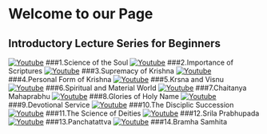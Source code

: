 # Welcome to our Page

## 	Introductory Lecture Series for Beginners 

[![Youtube](https://img.youtube.com/vi/JvwBNgGnGrg/0.jpg)](https://www.youtube.com/watch?v=JvwBNgGnGrg)  ###1.Science of the Soul 
[![Youtube](https://img.youtube.com/vi/5Ap_nkTc83M/0.jpg)](https://www.youtube.com/watch?v=5Ap_nkTc83M)  ###2.Importance of Scriptures
[![Youtube](https://img.youtube.com/vi/QZpR2RucJBw/0.jpg)](https://www.youtube.com/watch?v=QZpR2RucJBw)  ###3.Supremacy of Krishna
[![Youtube](https://img.youtube.com/vi/o0BmdNlT4Yw/0.jpg)](https://www.youtube.com/watch?v=o0BmdNlT4Yw)  ###4.Personal Form of Krishna
[![Youtube](https://img.youtube.com/vi/qWGVJfQtTTg/0.jpg)](https://www.youtube.com/watch?v=qWGVJfQtTTg)  ###5.Krsna and Visnu
[![Youtube](https://img.youtube.com/vi/mdxSFBGvJ0Q/0.jpg)](https://www.youtube.com/watch?v=mdxSFBGvJ0Q)  ###6.Spiritual and Material World
[![Youtube](https://img.youtube.com/vi/0qvd_V9aWbk/0.jpg)](https://www.youtube.com/watch?v=0qvd_V9aWbk)  ###7.Chaitanya Mahaprabhu
[![Youtube](https://img.youtube.com/vi/eX_ws4S1xRk/0.jpg)](https://www.youtube.com/watch?v=eX_ws4S1xRk)  ###8.Glories of Holy Name
[![Youtube](https://img.youtube.com/vi/fFBG_Ngk4RE/0.jpg)](https://www.youtube.com/watch?v=fFBG_Ngk4RE)  ###9.Devotional Service
[![Youtube](https://img.youtube.com/vi/vBDrhtBG4bw/0.jpg)](https://www.youtube.com/watch?v=vBDrhtBG4bw)  ###10.The Disciplic Succession
[![Youtube](https://img.youtube.com/vi/QIuCZ_pGhyU/0.jpg)](https://www.youtube.com/watch?v=QIuCZ_pGhyU)  ###11.The Science of Deities
[![Youtube](https://img.youtube.com/vi/prSZJPbdGtY/0.jpg)](https://www.youtube.com/watch?v=prSZJPbdGtY)  ###12.Srila Prabhupada
[![Youtube](https://img.youtube.com/vi/ctn7WQPysaM/0.jpg)](https://www.youtube.com/watch?v=ctn7WQPysaM)  ###13.Panchatattva
[![Youtube](https://img.youtube.com/vi/Gu7mxJjj1uI/0.jpg)](https://www.youtube.com/watch?v=Gu7mxJjj1uI)  ###14.Bramha Samhita
